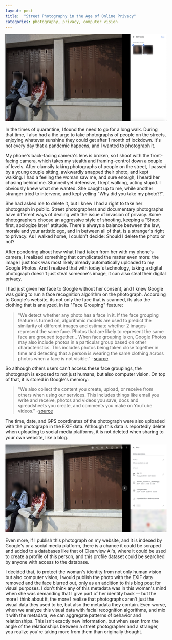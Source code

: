 ```yaml
---
layout: post
title:  "Street Photography in the Age of Online Privacy"
categories: photography, privacy, computer vision
---
```

![Google Photos face recognition](/assets/2.jpg)

In the times of quarantine, I found the need to go for a long walk. During that time, I also had a the urge to take photographs of people on the streets, enjoying whatever sunshine they could get after 1 month of lockdown. It's not every day that a pandemic happens, and I wanted to photograph it.

My phone's back-facing camera's lens is broken, so I shoot with the front-facing camera, which takes my stealth and framing-control down a couple of levels. After clumsily taking photographs of people on the street, I passed by a young couple sitting, awkwardly snapped their photo, and kept walking. I had a feeling the woman saw me, and sure enough, I heard her chasing behind me. Stunned yet defensive, I kept walking, acting stupid. I obviously knew what she wanted. She caught up to me, while another stranger tried to intervene, and kept yelling "Why did you take my photo?!".

She had asked me to delete it, but I knew I had a right to take her photograph in public. Street photographers and documentary photographs have different ways of dealing with the issue of invasion of privacy. Some photographers choose an aggressive style of shooting, keeping a "Shoot first, apologize later" attitude. There's always a balance between the law, morale and your artistic ego, and in between all of that, is a stranger's right to privacy. As I walked home, I couldn't decide: Should I delete the photo or not?

After pondering about how what I had taken from her with my phone's camera, I realized something that complicated the matter even more: the image I just took was most likely already automatically uploaded to my Google Photos. And I realized that with today's technology, taking a digital photograph doesn't just steal someone's image, it can also steal their digital privacy.

I had just given her face to Google without her consent, and I knew Google was going to run a face recognition algorithm on the photograph. According to Google's website, its not only the face that is scanned, its also the clothing that is analyzed, in its "Face Grouping" feature:

>"We detect whether any photo has a face in it.
If the face grouping feature is turned on, algorithmic models are used to predict the similarity of different images and estimate whether 2 images represent the same face.
Photos that are likely to represent the same face are grouped together...
When face grouping is on, Google Photos may also include photos in a particular group based on other characteristics. This includes photos being taken close together in time and detecting that a person is wearing the same clothing across photos when a face is not visible." -[source](https://support.google.com/photos/answer/6128838?hl=en)

So although others users can't access these face groupings, the photograph is exposed to not just humans, but also computer vision. On top of that, it is stored in Google's memory:

>"We also collect the content you create, upload, or receive from others when using our services. This includes things like email you write and receive, photos and videos you save, docs and spreadsheets you create, and comments you make on YouTube videos." -[source](https://policies.google.com/privacy?hl=en-US)

The time, date, and GPS coordinates of the photograph were also uploaded with the photograph in the EXIF data. Although this data is reportedly delete when uploading to social media platforms, it is not deleted when sharing to your own website, like a blog.

![Google Photos shows EXIF data](./../assets/1.jpg)

 Even more, if I publish this photograph on my website, and it is indexed by Google's or a social media platform, there is a chance it could be scraped and added to a databases like that of Clearview AI's, where it could be used to create a profile of this person, and this profile dataset could be searched by anyone with access to the database.

I decided that, to protect the woman's identity from not only human vision but also computer vision, I would publish the photo with the EXIF data removed and the face blurred out, only as an addition to this blog post for visual purposes. I don't think any of this metadata was in this woman's mind when she was demanding that I give part of her identity back -- but the more I think about it, the more I realize that photographs aren't just the visual data they used to be, but also the metadata they contain. Even worse, when we analyze this visual data with facial recognition algorithms, and mix it with the metadata, we can aggregate patterns of behavior and relationships. This isn't exactly new information, but when seen from the angle of the relationships between a street photographer and a stranger, you realize you're taking more from them than originally thought.
